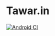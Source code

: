 # Tawar.in

[![Android CI](https://github.com/bagussatriakusuma/Tawar.in/actions/workflows/ci.yml/badge.svg?branch=master)](https://github.com/bagussatriakusuma/Tawar.in/actions/workflows/ci.yml)
